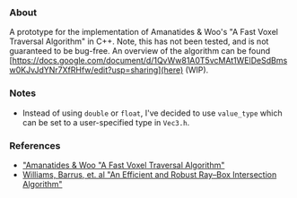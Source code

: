 ### About
A prototype for the implementation of Amanatides & Woo's "A Fast Voxel Traversal Algorithm" in C++. Note, this has not been tested, and is not guaranteed to be bug-free. An overview of the algorithm can be found [https://docs.google.com/document/d/1QvWw81A0T5vcMAt1WElDeSdBmsw0KJvJdYNr7XfRHfw/edit?usp=sharing](here) (WIP).

### Notes
- Instead of using ```double``` or ```float```, I've decided to use ```value_type``` which can be set to a user-specified type in ```Vec3.h```.

### References
- ["Amanatides & Woo "A Fast Voxel Traversal Algorithm"](http://citeseerx.ist.psu.edu/viewdoc/download?doi=10.1.1.42.3443&rep=rep1&type=pdf)
- [Williams, Barrus, et. al "An Efficient and Robust Ray–Box Intersection Algorithm"](http://www.cs.utah.edu/~awilliam/box/box.pdf)

